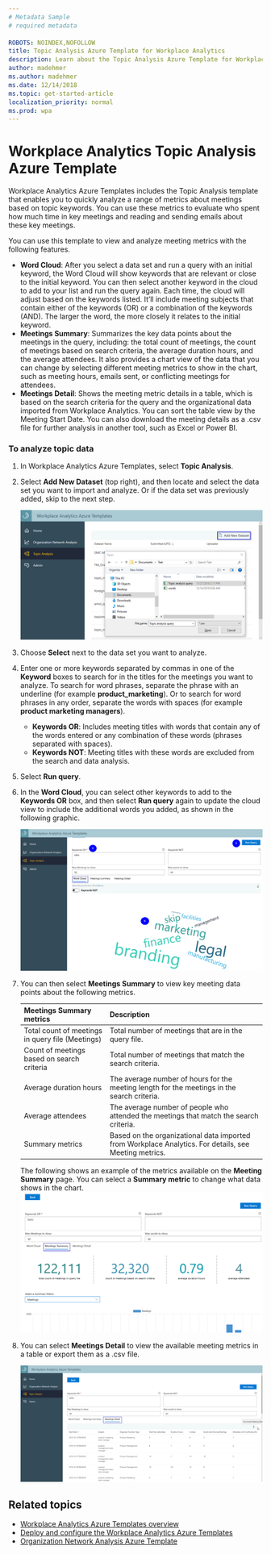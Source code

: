 ```yaml
---
# Metadata Sample
# required metadata

ROBOTS: NOINDEX,NOFOLLOW
title: Topic Analysis Azure Template for Workplace Analytics 
description: Learn about the Topic Analysis Azure Template for Workplace Analytics and how to use it for advanced data analysis
author: madehmer
ms.author: madehmer
ms.date: 12/14/2018
ms.topic: get-started-article
localization_priority: normal 
ms.prod: wpa
---
```

# Workplace Analytics Topic Analysis Azure Template

Workplace Analytics Azure Templates includes the Topic Analysis template that enables you to quickly analyze a range of metrics about meetings based on topic keywords. You can use these metrics to evaluate who spent how much time in key meetings and reading and sending emails about these key meetings.  

You can use this template to view and analyze meeting metrics with the following features.

* **Word Cloud**: After you select a data set and run a query with an initial keyword, the Word Cloud will show keywords that are relevant or close to the initial keyword. You can then select another keyword in the cloud to add to your list and run the query again. Each time, the cloud will adjust based on the keywords listed. It’ll include meeting subjects that contain either of the keywords (OR) or a combination of the keywords (AND). The larger the word, the more closely it relates to the initial keyword.
* **Meetings Summary**: Summarizes the key data points about the meetings in the query, including: the total count of meetings, the count of meetings based on search criteria, the average duration hours, and the average attendees. It also provides a chart view of the data that you can change by selecting different meeting metrics to show in the chart, such as meeting hours, emails sent, or conflicting meetings for attendees.
* **Meetings Detail**: Shows the meeting metric details in a table, which is based on the search criteria for the query and the organizational data imported from Workplace Analytics. You can sort the table view by the Meeting Start Date. You can also download the meeting details as a .csv file for further analysis in another tool, such as Excel or Power BI.

### To analyze topic data

1. In Workplace Analytics Azure Templates, select **Topic Analysis**. 
2. Select **Add New Dataset** (top right), and then locate and select the data set you want to import and analyze. Or if the data set was previously added, skip to the next step.

   ![New Topic Analysis data set](./images/topa-new-dataset.png)

3. Choose **Select** next to the data set you want to analyze.
4. Enter one or more keywords separated by commas in one of the **Keyword** boxes to search for in the titles for the meetings you want to analyze. To search for word phrases, separate the phrase with an underline (for example **product_marketing**). Or to search for word phrases in any order, separate the words with spaces (for example **product marketing managers**).

   * **Keywords OR**: Includes meeting titles with words that contain any of the words entered or any combination of these words (phrases separated with spaces).
   * **Keywords NOT**: Meeting titles with these words are excluded from the search and data analysis.
5. Select **Run query**.
6. In the **Word Cloud**, you can select other keywords to add to the **Keywords OR** box, and then select **Run query** again to update the cloud view to include the additional words you added, as shown in the following graphic.

   ![Topic Analysis Word Cloud](./images/topa-word-cloud.png)

7. You can then select **Meetings Summary** to view key meeting data points about the following metrics.

   Meetings Summary metrics |Description
   ------------------------|------------
   Total count of meetings in query file (Meetings) | Total number of meetings that are in the query file.
   Count of meetings based on search criteria | Total number of meetings that match the search criteria.
   Average duration hours | The average number of hours for the meeting length for the meetings in the search criteria.
   Average attendees | The average number of people who attended the meetings that match the search criteria.
   Summary metrics | Based on the organizational data imported from Workplace Analytics. For details, see Meeting metrics.

   The following shows an example of the metrics available on the **Meeting Summary** page. You can select a **Summary metric** to change what data shows in the chart.
   ![Topic Analysis Meeting Summary page](./images/topa-meetings-summary.png)

8. You can select **Meetings Detail** to view the available meeting metrics in a table or export them as a .csv file.

   ![Topic Analysis Meeting Details page](./images/topa-meetings-detail.png)

## Related topics

* [Workplace Analytics Azure Templates overview](./overview.md)
* [Deploy and configure the Workplace Analytics Azure Templates](./deploy-configure.md)
* [Organization Network Analysis Azure Template](./organization-network-analysis.md)
